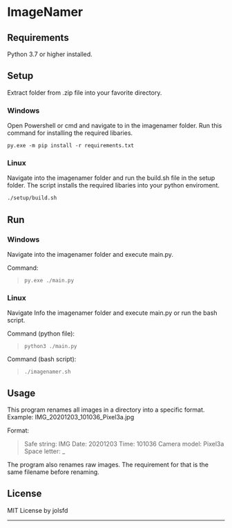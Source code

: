 # ImageNamer

## Requirements

Python 3.7 or higher installed.

## Setup

Extract folder from .zip file into your favorite directory.

### Windows

Open Powershell or cmd and navigate to in the imagenamer folder.
Run this command for installing the required libaries.

```
py.exe -m pip install -r requirements.txt
```

### Linux

Navigate into the imagenamer folder and run the build.sh file in the setup folder.
The script installs the required libaries into your python enviroment.

```bash
./setup/build.sh
```

## Run

### Windows

Navigate into the imagenamer folder and execute main.py.

Command:

> ```
> py.exe ./main.py
> ```

### Linux

Navigate Info the imagenamer folder and execute main.py or run the bash script.

Command (python file):

> ```
> python3 ./main.py
> ```

Command (bash script):

> ```
> ./imagenamer.sh
> ```

## Usage

This program renames all images in a directory into a specific format.
Example: IMG_20201203_101036_Pixel3a.jpg

Format:

> Safe string: IMG
> Date: 20201203
> Time: 101036
> Camera model: Pixel3a
> Space letter: \_

The program also renames raw images. The requirement for that is the same filename before renaming.

## License

MIT License by jolsfd

---
